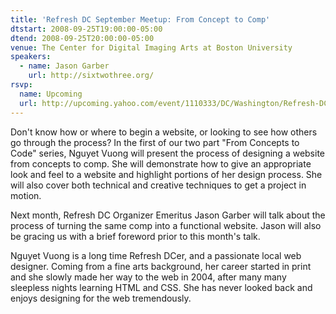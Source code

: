 ```yaml
---
title: 'Refresh DC September Meetup: From Concept to Comp'
dtstart: 2008-09-25T19:00:00-05:00
dtend: 2008-09-25T20:00:00-05:00
venue: The Center for Digital Imaging Arts at Boston University
speakers:
  - name: Jason Garber
    url: http://sixtwothree.org/
rsvp:
  name: Upcoming
  url: http://upcoming.yahoo.com/event/1110333/DC/Washington/Refresh-DC-September-Meetup-From-Concept-to-Comp/The-Center-for-Digital-Imaging-Arts-at-Boston-University/
---
```


Don't know how or where to begin a website, or looking to see how others go through the process? In the first of our two part "From Concepts to Code" series, Nguyet Vuong will present the process of designing a website from concepts to comp. She will demonstrate how to give an appropriate look and feel to a website and highlight portions of her design process. She will also cover both technical and creative techniques to get a project in motion.

Next month, Refresh DC Organizer Emeritus Jason Garber will talk about the process of turning the same comp into a functional website. Jason will also be gracing us with a brief foreword prior to this month's talk.

Nguyet Vuong is a long time Refresh DCer, and a passionate local web designer. Coming from a fine arts background, her career started in print and she slowly made her way to the web in 2004, after many many sleepless nights learning HTML and CSS. She has never looked back and enjoys designing for the web tremendously.